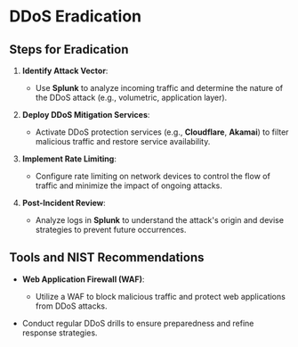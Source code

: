 # DDoS Eradication

## Steps for Eradication
1. **Identify Attack Vector**:
   - Use **Splunk** to analyze incoming traffic and determine the nature of the DDoS attack (e.g., volumetric, application layer).

2. **Deploy DDoS Mitigation Services**:
   - Activate DDoS protection services (e.g., **Cloudflare**, **Akamai**) to filter malicious traffic and restore service availability.

3. **Implement Rate Limiting**:
   - Configure rate limiting on network devices to control the flow of traffic and minimize the impact of ongoing attacks.

4. **Post-Incident Review**:
   - Analyze logs in **Splunk** to understand the attack's origin and devise strategies to prevent future occurrences.

## Tools and NIST Recommendations
- **Web Application Firewall (WAF)**:
  - Utilize a WAF to block malicious traffic and protect web applications from DDoS attacks.

- Conduct regular DDoS drills to ensure preparedness and refine response strategies.
